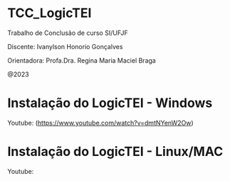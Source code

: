 # TCC_LogicTEI
Trabalho de Conclusão de curso SI/UFJF

Discente: Ivanylson Honorio Gonçalves

Orientadora: Profa.Dra. Regina Maria Maciel Braga

@2023

# Instalação do LogicTEI - Windows
Youtube: (https://www.youtube.com/watch?v=dmtNYenW2Ow) 

# Instalação do LogicTEI - Linux/MAC
Youtube:
